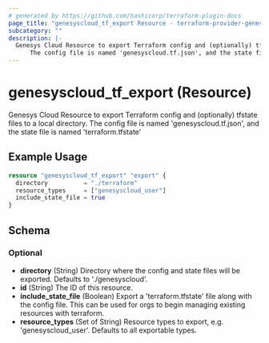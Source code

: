 ```yaml
---
# generated by https://github.com/hashicorp/terraform-plugin-docs
page_title: "genesyscloud_tf_export Resource - terraform-provider-genesyscloud"
subcategory: ""
description: |-
  Genesys Cloud Resource to export Terraform config and (optionally) tfstate files to a local directory. 
      The config file is named 'genesyscloud.tf.json', and the state file is named 'terraform.tfstate'
---
```


# genesyscloud_tf_export (Resource)

Genesys Cloud Resource to export Terraform config and (optionally) tfstate files to a local directory. 
		The config file is named 'genesyscloud.tf.json', and the state file is named 'terraform.tfstate'

## Example Usage

```terraform
resource "genesyscloud_tf_export" "export" {
  directory          = "./terraform"
  resource_types     = ["genesyscloud_user"]
  include_state_file = true
}
```

<!-- schema generated by tfplugindocs -->
## Schema

### Optional

- **directory** (String) Directory where the config and state files will be exported. Defaults to './genesyscloud'.
- **id** (String) The ID of this resource.
- **include_state_file** (Boolean) Export a 'terraform.tfstate' file along with the config file. This can be used for orgs to begin managing existing resources with terraform.
- **resource_types** (Set of String) Resource types to export, e.g. 'genesyscloud_user'. Defaults to all exportable types.


